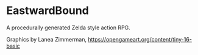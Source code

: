 # EastwardBound
A procedurally generated Zelda style action RPG.

Graphics by Lanea Zimmerman, https://opengameart.org/content/tiny-16-basic
